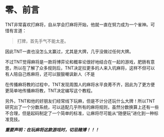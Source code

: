 # 零、前言

TNT非常喜欢打麻将，自从学会打麻将开始，他就一直在努力成为一个雀神。可惜有言道：  

> 打牌，首先手气不能太差。  
> 

因此TNT一直也没怎么太赢过，尤其是大牌，几乎没做过任何大牌。  

不过TNT觉得麻将是一款将博弈论和概率论很好地结合在一起的游戏，肥肠有意思，所以在了解了众多规则后，TNT决定拉更多的人来入坑麻将，这样不但可以有人陪自己练麻将，还可以狠狠嘲讽新人（不是  

在传播麻将教的过程中，TNT发现周围人的麻将水平良莠不齐，因此为了更方便更简单地传播麻将教，TNT决定编写这个教程。  

另外，TNT和他的好朋友们经常线下玩麻，但是不计分还玩什么大牌！所以TNT研究出了一个分数系统，可以适配几乎所有的麻将规则，虽然分数换算上还有一些不合理，但是起码制定了一个简单的标准，让麻将尽可能从“随便玩”进化到一种标准竞技。  

***重要声明：在玩麻将这款游戏时，切忌赌博！！！***


<br>
<br>